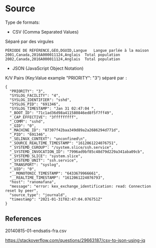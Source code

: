 # Source


Type de formats:

- CSV (Comma Separated Values)

Séparé par des virgules

```csv
PÉRIODE DE RÉFÉRENCE,GÉO,DGUID,Langue	Langue parlée à la maison
2001,Canada,2016A000011124,Anglais	Total population
2002,Canada,2016A000011124,Anglais	Total population
```



- JSON (JavaScript Object Notation)

K/V Pairs (Key:Value example "PRIORITY": "3") séparé par `:`

```csv
{
  "PRIORITY": "3",
  "SYSLOG_FACILITY": "4",
  "SYSLOG_IDENTIFIER": "sshd",
  "SYSLOG_PID": "691346",
  "SYSLOG_TIMESTAMP": "Jan 31 02:47:04 ",
  "_BOOT_ID": "71c1ad36d98a411580846ed8f5f7ff49",
  "_CAP_EFFECTIVE": "3fffffffff",
  "_COMM": "sshd",
  "_GID": "0",
  "_MACHINE_ID": "87307f42baa349d89a2a2686294d771d",
  "_PID": "691346",
  "_SELINUX_CONTEXT": "unconfined\n",
  "_SOURCE_REALTIME_TIMESTAMP": "1612061224076751",
  "_SYSTEMD_CGROUP": "/system.slice/ssh.service",
  "_SYSTEMD_INVOCATION_ID": "7996ad9bf85c48d79d229a341aba09cb",
  "_SYSTEMD_SLICE": "system.slice",
  "_SYSTEMD_UNIT": "ssh.service",
  "_TRANSPORT": "syslog",
  "_UID": "0",
  "__MONOTONIC_TIMESTAMP": "6433679966661",
  "__REALTIME_TIMESTAMP": "1612061224076793",
  "host": "ranomafana",
  "message": "error: kex_exchange_identification: read: Connection reset by peer",
  "source_type": "journald",
  "timestamp": "2021-01-31T02:47:04.076751Z"
}
```



## References

20140815-01-endsatis-fra.csv


https://stackoverflow.com/questions/29663187/csv-to-json-using-jq

